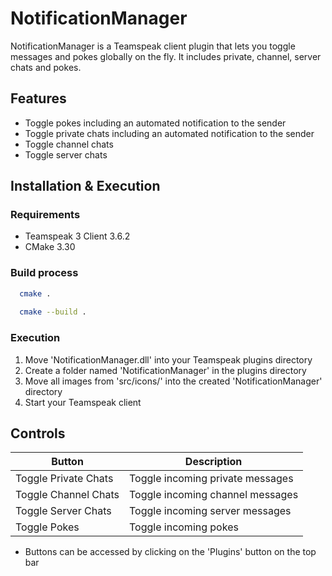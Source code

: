 # NotificationManager

NotificationManager is a Teamspeak client plugin that lets you toggle messages and pokes globally on the fly. It includes private, channel, server chats and pokes.

## Features
- Toggle pokes including an automated notification to the sender
- Toggle private chats including an automated notification to the sender
- Toggle channel chats
- Toggle server chats

## Installation & Execution
### Requirements
- Teamspeak 3 Client 3.6.2
- CMake 3.30

### Build process
```bash
  cmake .
  
  cmake --build .
  ```

### Execution
1. Move 'NotificationManager.dll' into your Teamspeak plugins directory
2. Create a folder named 'NotificationManager' in the plugins directory
3. Move all images from 'src/icons/' into the created 'NotificationManager' directory
4. Start your Teamspeak client

## Controls
| Button               | Description                      |
|----------------------|----------------------------------|
| Toggle Private Chats | Toggle incoming private messages |
| Toggle Channel Chats | Toggle incoming channel messages |
| Toggle Server Chats  | Toggle incoming server messages  |
| Toggle Pokes         | Toggle incoming pokes            |

- Buttons can be accessed by clicking on the 'Plugins' button on the top bar
